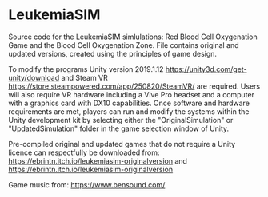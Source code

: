 # LeukemiaSIM
Source code for the LeukemiaSIM simlulations: Red Blood Cell Oxygenation Game and the Blood Cell Oxygenation Zone. File contains original and updated versions, created using the principles of game design.

To modify the programs Unity version 2019.1.12 https://unity3d.com/get-unity/download and Steam VR https://store.steampowered.com/app/250820/SteamVR/ are required. Users will also require VR hardware including a Vive Pro headset and a computer with a graphics card with DX10 capabilities. Once software and hardware requirements are met, players can run and modify the systems within the Unity development kit by selecting either the "OriginalSimulation" or "UpdatedSimulation" folder in the game selection window of Unity. 

Pre-compiled original and updated games that do not require a Unity licence can respectfully be downloaded from: https://ebrintn.itch.io/leukemiasim-originalversion and https://ebrintn.itch.io/leukemiasim-originalversion


Game music from: https://www.bensound.com/

